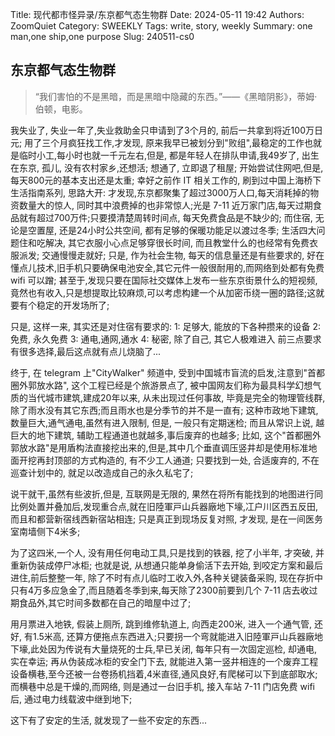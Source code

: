Title: 现代都市怪异录/东京都气态生物群
Date: 2024-05-11 19:42
Authors: ZoomQuiet
Category: SWEEKLY
Tags: write, story, weekly
Summary: one man,one ship,one purpose
Slug: 240511-cs0

## 东京都气态生物群
> “我们害怕的不是黑暗，而是黑暗中隐藏的东西。”——《黑暗阴影》，蒂姆·伯顿，电影。

我失业了, 失业一年了,失业救助金只申请到了3个月的, 前后一共拿到将近100万日元;
用了三个月疯狂找工作,才发现, 原来我早已被划分到"败组",最稳定的工作也就是临时小工,每小时也就一千元左右,但是, 都是年轻人在排队申请,我49岁了, 出生在东京, 孤儿, 没有农村家乡,还想活;
想通了, 立即退了租屋; 开始尝试住网吧,但是, 每天800元的基本支出还是太重; 幸好之前作 IT 相关工作的, 刷到过中国上海桥下生活指南系列, 思路大开:
才发现,东京都聚集了超过3000万人口,每天消耗掉的物资数量大的惊人, 同时其中浪费掉的也非常惊人;光是 7-11 近万家门店,每天过期食品就有超过700万件;只要摸清楚周转时间点, 每天免费食品是不缺少的; 而住宿, 无论是空置屋, 还是24小时公共空间, 都有足够的保暖功能足以渡过冬季; 生活四大问题住和吃解决, 其它衣服小心点足够穿很长时间, 而且教堂什么的也经常有免费衣服派发; 交通慢慢走就好;
只是, 作为社会生物, 每天的信息量还是有些要求的, 好在懂点儿技术,旧手机只要确保电池安全,其它元件一般很耐用的,而网络到处都有免费 wifi 可以蹭;
甚至于,发现只要在国际社交媒体上发布一些东京街景什么的短视频,竟然也有收入,只是想提取比较麻烦,可以考虑构建一个从加密币绕一圈的路径;这就要有个稳定的开发场所了;

只是, 这样一来, 其实还是对住宿有要求的:
1: 足够大, 能放的下各种攒来的设备
2: 免费, 永久免费
3: 通电,通网,通水
4: 秘密, 除了自己, 其它人极难进入
前三点要求有很多选择,最后这点就有点儿烧脑了...

终于, 在 telegram 上"CityWalker" 频道中, 受到中国城市盲流的启发,注意到"首都圈外郭放水路", 这个工程已经是个旅游景点了, 被中国网友们称为最具科学幻想气质的当代城市建筑,建成20年以来, 从未出现过任何事故, 毕竟是完全的物理管线群, 除了雨水没有其它东西;而且雨水也是分季节的并不是一直有;
这种市政地下建筑, 数量巨大,通气通电,虽然有进入限制, 但是, 一般只有定期迷检; 而且从常识上说, 越巨大的地下建筑, 辅助工程通道也就越多,事后废弃的也越多;
比如, 这个"首都圈外郭放水路"是用盾构法直接挖出来的,但是,其中几个垂直调压竖井却是使用标准地面开挖再封顶部的方式构造的, 有不少工人通道; 只要找到一处, 合适废弃的, 不在巡查计划中的, 就足以改造成自己的永久私宅了;

说干就干,虽然有些波折,但是, 互联网是无限的, 果然在将所有能找到的地图进行同比例处置并叠加后,发现重合点,就在旧陸軍戸山兵器廠地下壕,冮户川区西五反田,而且和都营新宿线西新宿站相连; 只是真正到现场反复对照, 才发现, 是在一间医务室南墙侧下4米多;

为了这四米,一个人, 没有用任何电动工具,只是找到的铁器, 挖了小半年, 才突破, 并重新伪装成停尸冰柜;
也就是说, 从想通只能单身偷活下去开始, 到咬定方案和最后进住,前后整整一年, 除了不时有点儿临时工收入外,各种关键装备采购, 现在存折中只有4万多应急金了,而且随着冬季到来,每天除了2300前要到几个 7-11 店去收过期食品外,其它时间多数都在自己的暗屋中过了;

用月票进入地铁, 假装上厕所, 跳到维修轨道上, 向西走200米, 进入一个通气管, 还好, 有1.5米高, 还算方便拖点东西进入;只要拐一个弯就能进入旧陸軍戸山兵器廠地下壕,此处因为传说有大量烧死的士兵,早已关闭, 每年只有一次固定巡检, 却通电, 实在幸运; 再从伪装成冰柜的安全门下去, 就能进入第一竖井相连的一个废弃工程设备横巷,至今还被一台卷扬机挡着,4米直径,通风良好,有爬梯可以下到底部取水;
而横巷中总是干燥的,而网络, 则是通过一台旧手机, 接入车站 7-11 门店免费 wifi 后, 通过电力线载波中继到地下;

这下有了安定的生活, 就发现了一些不安定的东西...

